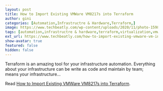```yaml
---
layout: post
title: How to Import Existing VMWare VM8217s into Terraform
author: gini
categories: [Automation,Infrastructre & Hardware,Terraform,]
image: https://www.techbeatly.com/wp-content/uploads/2020/11/photo-1598193956767-5f45a6307639-1024x684.jpg
tags: [automation,infrastructre & hardware,terraform,virtualization,vmware,how to import vmware to terraform,how to import vmware vm to terraform,import existing vm to terraform,manage vmware using terraform,terraform and vmware,vmware to terraform,]
ext_url: https://www.techbeatly.com/how-to-import-existing-vmware-vm-in-to-terraform/
show-avatar: true
featured: false
hidden: false
---
```


Terraform is an amazing tool for your infrastructure automation. Everything about your infrastructure can be write as code and maintain by team; means your infrastructure&#46;&#46;&#46;

Read [How to Import Existing VMWare VM8217s into Terraform](https://www.techbeatly.com/how-to-import-existing-vmware-vm-in-to-terraform/).